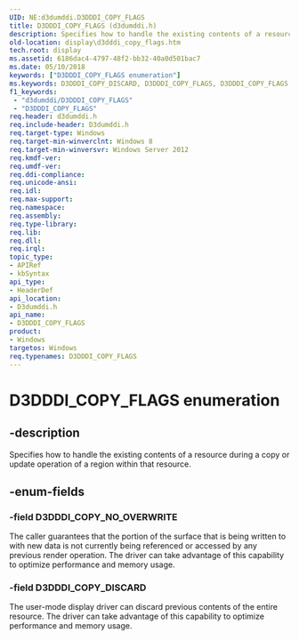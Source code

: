```yaml
---
UID: NE:d3dumddi.D3DDDI_COPY_FLAGS
title: D3DDDI_COPY_FLAGS (d3dumddi.h)
description: Specifies how to handle the existing contents of a resource during a copy or update operation of a region within that resource.
old-location: display\d3dddi_copy_flags.htm
tech.root: display
ms.assetid: 6186dac4-4797-48f2-bb32-40a0d501bac7
ms.date: 05/10/2018
keywords: ["D3DDDI_COPY_FLAGS enumeration"]
ms.keywords: D3DDDI_COPY_DISCARD, D3DDDI_COPY_FLAGS, D3DDDI_COPY_FLAGS enumeration [Display Devices], D3DDDI_COPY_NO_OVERWRITE, d3dumddi/D3DDDI_COPY_DISCARD, d3dumddi/D3DDDI_COPY_FLAGS, d3dumddi/D3DDDI_COPY_NO_OVERWRITE, display.d3dddi_copy_flags
f1_keywords:
 - "d3dumddi/D3DDDI_COPY_FLAGS"
 - "D3DDDI_COPY_FLAGS"
req.header: d3dumddi.h
req.include-header: D3dumddi.h
req.target-type: Windows
req.target-min-winverclnt: Windows 8
req.target-min-winversvr: Windows Server 2012
req.kmdf-ver: 
req.umdf-ver: 
req.ddi-compliance: 
req.unicode-ansi: 
req.idl: 
req.max-support: 
req.namespace: 
req.assembly: 
req.type-library: 
req.lib: 
req.dll: 
req.irql: 
topic_type:
- APIRef
- kbSyntax
api_type:
- HeaderDef
api_location:
- D3dumddi.h
api_name:
- D3DDDI_COPY_FLAGS
product:
- Windows
targetos: Windows
req.typenames: D3DDDI_COPY_FLAGS
---
```


# D3DDDI_COPY_FLAGS enumeration


## -description


Specifies how to handle the existing contents of a resource during a copy or update operation of a region within that resource.


## -enum-fields




### -field D3DDDI_COPY_NO_OVERWRITE

The caller guarantees that the portion of the surface that is being written to with new data is not currently being referenced or accessed by any previous render operation. The driver can take advantage of this capability to optimize performance and memory usage.


### -field D3DDDI_COPY_DISCARD

The user-mode display driver can discard previous contents of the entire resource. The driver can take advantage of this capability to optimize performance and memory usage.

